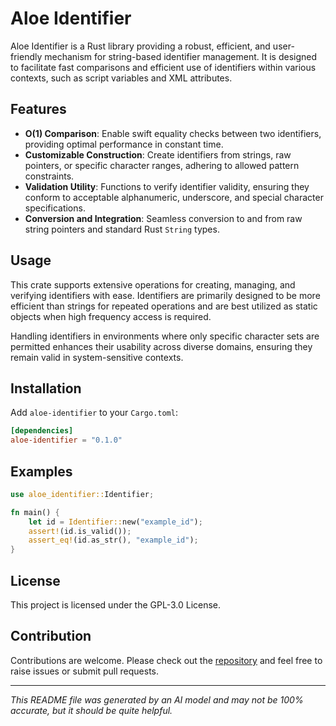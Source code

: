 # Aloe Identifier

Aloe Identifier is a Rust library providing a robust, efficient, and user-friendly mechanism for string-based identifier management. It is designed to facilitate fast comparisons and efficient use of identifiers within various contexts, such as script variables and XML attributes.

## Features

- **O(1) Comparison**: Enable swift equality checks between two identifiers, providing optimal performance in constant time.
- **Customizable Construction**: Create identifiers from strings, raw pointers, or specific character ranges, adhering to allowed pattern constraints.
- **Validation Utility**: Functions to verify identifier validity, ensuring they conform to acceptable alphanumeric, underscore, and special character specifications.
- **Conversion and Integration**: Seamless conversion to and from raw string pointers and standard Rust `String` types.

## Usage

This crate supports extensive operations for creating, managing, and verifying identifiers with ease. Identifiers are primarily designed to be more efficient than strings for repeated operations and are best utilized as static objects when high frequency access is required.

Handling identifiers in environments where only specific character sets are permitted enhances their usability across diverse domains, ensuring they remain valid in system-sensitive contexts.

## Installation

Add `aloe-identifier` to your `Cargo.toml`:

```toml
[dependencies]
aloe-identifier = "0.1.0"
```

## Examples

```rust
use aloe_identifier::Identifier;

fn main() {
    let id = Identifier::new("example_id");
    assert!(id.is_valid());
    assert_eq!(id.as_str(), "example_id");
}
```

## License

This project is licensed under the GPL-3.0 License.

## Contribution

Contributions are welcome. Please check out the [repository](https://github.com/klebs6/aloe-rs) and feel free to raise issues or submit pull requests.

---

*This README file was generated by an AI model and may not be 100% accurate, but it should be quite helpful.*